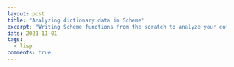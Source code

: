 ```yaml
---
layout: post
title: "Analyzing dictionary data in Scheme"
excerpt: "Writing Scheme functions from the scratch to analyze your computer's in-built dictionary"
date: 2021-11-01
tags:
  - lisp
comments: true
---
```

